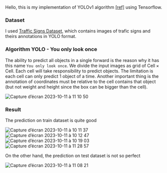 Hello, this is my implementation of YOLOv1 algorithm [[ref]](https://arxiv.org/abs/1506.02640) using Tensorflow.

### Dataset
I used [Traffic Signs Dataset](https://www.kaggle.com/datasets/valentynsichkar/traffic-signs-dataset-in-yolo-format/data), which contains images of trafic signs and theirs annotations in YOLO format.

### Algorithm YOLO - You only look once
The ability to predict all objects in a single forward is the reason why it has this name `You only look once`. We divide the input images as grid of $\text{Cell} \times \text{Cell}$. Each cell will take responsibility to predict objects. The limitation is each cell can only predict 1 object of a time. Another important thing is the annotation of coordinates must be relative to the cell contains that object (but not weight and height since the box can be bigger than the cell).

![Capture d’écran 2023-10-11 à 11 10 50](https://github.com/nhs2828/ComputerVision-YOLOv1-from-stratch/assets/78078713/df9a3592-d3b0-45a0-9e27-01cf76fe91d8)



### Result
The prediction on train dataset is quite good

![Capture d’écran 2023-10-11 à 10 11 37](https://github.com/nhs2828/ComputerVision-YOLOv1-from-stratch/assets/78078713/f8774513-7e71-4e4a-9317-b01e76627d79)
![Capture d’écran 2023-10-11 à 10 12 47](https://github.com/nhs2828/ComputerVision-YOLOv1-from-stratch/assets/78078713/60bcb062-c754-42db-909c-325df5281d62)
![Capture d’écran 2023-10-11 à 10 19 03](https://github.com/nhs2828/ComputerVision-YOLOv1-from-stratch/assets/78078713/3a0bdf09-8c24-4b9b-8f75-cc6dd9e8fed7)
![Capture d’écran 2023-10-11 à 11 28 57](https://github.com/nhs2828/ComputerVision-YOLOv1-from-stratch/assets/78078713/c5607055-be0f-4a46-b1fb-5509b00fb7db)

On the other hand, the prediction on test dataset is not so perfect

![Capture d’écran 2023-10-11 à 11 08 21](https://github.com/nhs2828/ComputerVision-YOLOv1-from-stratch/assets/78078713/ea40b7a1-aa9c-4809-ac51-eb2fb585609b)
